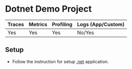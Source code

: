 # Dotnet Demo Project

| Traces | Metrics | Profiling | Logs (App/Custom) |
|--------|---------|-----------|-------------------|
|   Yes  | Yes     |    Yes    | No/Yes            |

## Setup

- Follow the instruction for setup [.net](https://app.middleware.io/installation#apm/.net) application.
